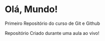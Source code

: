 # Olá, Mundo!
 Primeiro Repositório do curso de Git e Github

 Repositório Criado durante uma aula ao vivo!
